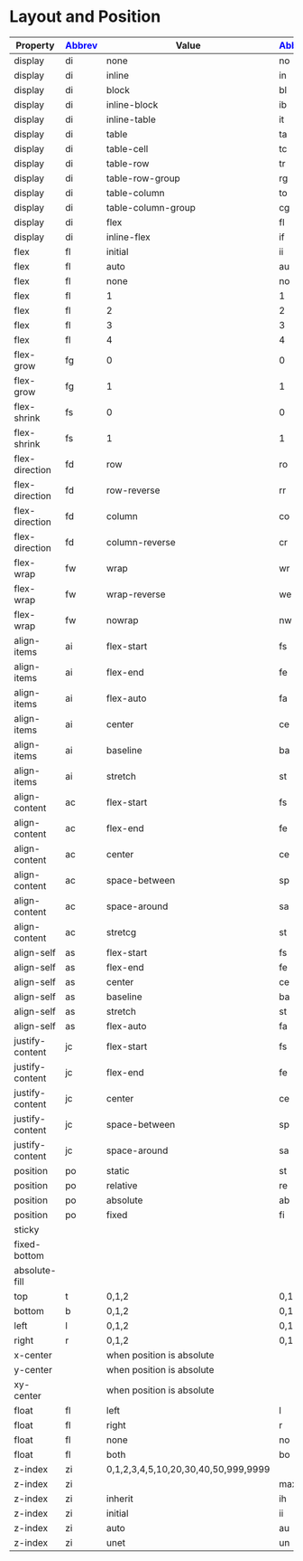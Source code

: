 # Layout and Position

| Property | <span style="color:blue">Abbrev</span>| Value | <span style="color:blue">Abbrev</span> | Units |
|----------|--------|-------|--------|------|
| display  | di     |    none   |    no    |      |
| display  | di     |   inline   |  in      |      |
| display  | di     |    block   |  bl      |      |
| display  | di     |   inline-block   |   ib     |      |
| display  | di     |   inline-table   |   it     |      |
| display  | di     |   table   |   ta     |      |
| display  | di     |   table-cell   |   tc     |      |
| display  | di     |   table-row   |   tr     |      |
| display  | di     |   table-row-group   |   rg     |      |
| display  | di     |   table-column   |   to     |      |
| display  | di     |   table-column-group   |   cg     |      |
| display  | di     |   flex   |   fl     |      |
| display  | di     |   inline-flex   |   if     |      |
| flex  |   fl    |   initial   |   ii     |      |
| flex  |   fl    |   auto   |   au     |      |
| flex  |   fl    |   none   |   no     |      |
| flex  |   fl    |  1  |   1     |      |
| flex  |   fl    |  2  |   2     |      |
| flex  |   fl    |  3  |   3     |      |
| flex  |   fl    |  4  |   4     |      |
| flex-grow | fg | 0 | 0 |      |
| flex-grow | fg | 1 | 1 |      |
| flex-shrink | fs | 0 | 0 |      |
| flex-shrink | fs | 1 | 1 |      |
| flex-direction | fd | row | ro |      |
| flex-direction | fd | row-reverse | rr |      |
| flex-direction | fd | column | co |      |
| flex-direction | fd | column-reverse | cr |      |
| flex-wrap | fw |  wrap  | wr |      |
| flex-wrap | fw |  wrap-reverse  | we |      |
| flex-wrap | fw |  nowrap  | nw  |      |
| align-items | ai | flex-start	| fs |      |
| align-items | ai | flex-end	| fe |      |
| align-items | ai | flex-auto	 | fa |      |
| align-items | ai | center	|  ce |      |
| align-items | ai | baseline |	ba |      |
| align-items | ai | stretch  | st |      |
| align-content | ac | flex-start |	fs|      |
| align-content | ac | flex-end	| fe|      |
| align-content | ac | center  | ce|      |
| align-content | ac | space-between  | sp  |      |
| align-content | ac | space-around	 | sa  |      |
| align-content | ac | stretcg  | st |      |
| align-self | as |flex-start	|  fs  |      |
| align-self | as |flex-end  | fe  |      |
| align-self | as |center | ce  |      |
| align-self | as |baseline  | ba  |      |
| align-self | as |stretch	 | st  |      |
| align-self | as |flex-auto | fa  |      |
| justify-content  |  jc |  flex-start  | fs  |      |
| justify-content  |  jc |  flex-end  |  fe  |      |
| justify-content  |  jc |  center |  ce  |      |
| justify-content  |  jc |  space-between  |  sp  |      |
| justify-content  |  jc |  space-around   | sa  |      |
|  position | po |  static  | st  |      |
|  position | po |  relative  | re  |      |
|  position | po |  absolute |  ab  |      |
|  position | po |  fixed  |  fi  |      |
| sticky  |  |  |  |  |
| fixed-bottom  |  |  |  |  |
| absolute-fill  |  |  |  |  |
|  top  | t  | 	0,1,2	|  0,1,2  | n |
|  bottom  | b  | 0,1,2  | 0,1,2  | n |
|  left   | l  | 0,1,2  | 0,1,2  | n |
|  right   | r |  0,1,2  | 0,1,2  | n |
| x-center	|  | when position is absolute |  |  |
| y-center | | when position is absolute |  |  |
|  xy-center | | when position is absolute |  |  |
| float | fl | left  | l  |  |
| float | fl | right  | r  |  |
| float | fl | none  | no  |  |
| float | fl | both  | bo  |  |
| z-index  | zi | 0,1,2,3,4,5,10,20,30,40,50,999,9999   |  |  |
| z-index  | zi |   | max  |  |
| z-index  | zi | inherit  |  ih  |  |
| z-index  | zi | initial  | ii  |  |
| z-index  | zi | auto  | au  |  |
| z-index  | zi | unet  | un  |  |



